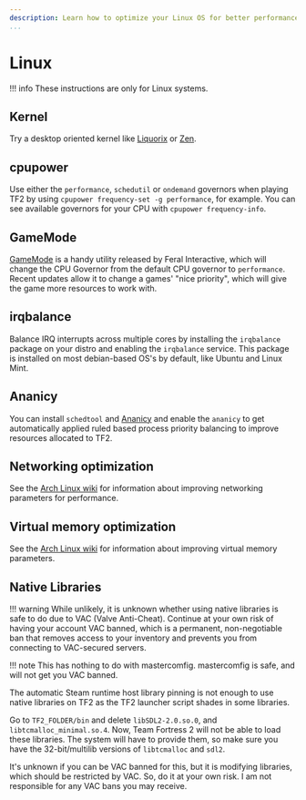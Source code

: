 ```yaml
---
description: Learn how to optimize your Linux OS for better performance.
...
```


# Linux

!!! info
    These instructions are only for Linux systems.

## Kernel

Try a desktop oriented kernel like [Liquorix](https://liquorix.net/) or [Zen](https://github.com/zen-kernel).

## cpupower

Use either the `performance`, `schedutil` or `ondemand` governors when playing TF2 by using `cpupower frequency-set -g performance`, for example. You can see available governors for your CPU with `cpupower frequency-info`.

## GameMode

[GameMode](https://github.com/FeralInteractive/gamemode) is a handy utility released by Feral Interactive, which will change the CPU Governor from the default CPU governor to `performance`. Recent updates allow it to change a games' "nice priority", which will give the game more resources to work with.

## irqbalance

Balance IRQ interrupts across multiple cores by installing the `irqbalance` package on your distro and enabling the `irqbalance` service. This package is installed on most debian-based OS's by default, like Ubuntu and Linux Mint.

## Ananicy

You can install `schedtool` and [Ananicy](https://github.com/Nefelim4ag/Ananicy) and enable the `ananicy` to get automatically applied ruled based process priority balancing to improve resources allocated to TF2.

## Networking optimization

See the [Arch Linux wiki](https://wiki.archlinux.org/index.php/Sysctl#Improving_performance) for information about improving networking parameters for performance.

## Virtual memory optimization

See the [Arch Linux wiki](https://wiki.archlinux.org/index.php/Sysctl#Virtual_memory) for information about improving virtual memory parameters.

## Native Libraries

!!! warning
    While unlikely, it is unknown whether using native libraries is safe to do due to VAC (Valve Anti-Cheat). Continue at your own risk of having your account VAC banned, which is a permanent, non-negotiable ban that removes access to your inventory and prevents you from connecting to VAC-secured servers.

!!! note
    This has nothing to do with mastercomfig. mastercomfig is safe, and will not get you VAC banned.

The automatic Steam runtime host library pinning is not enough to use native libraries
on TF2 as the TF2 launcher script shades in some libraries.

Go to `TF2_FOLDER/bin` and delete `libSDL2-2.0.so.0`, and `libtcmalloc_minimal.so.4`.
Now, Team Fortress 2 will not be able to load these libraries. The system will have to
provide them, so make sure you have the 32-bit/multilib versions of `libtcmalloc` and `sdl2`.

It's unknown if you can be VAC banned for this, but it is modifying libraries, which should be
restricted by VAC. So, do it at your own risk. I am not responsible for any VAC bans you may receive.
